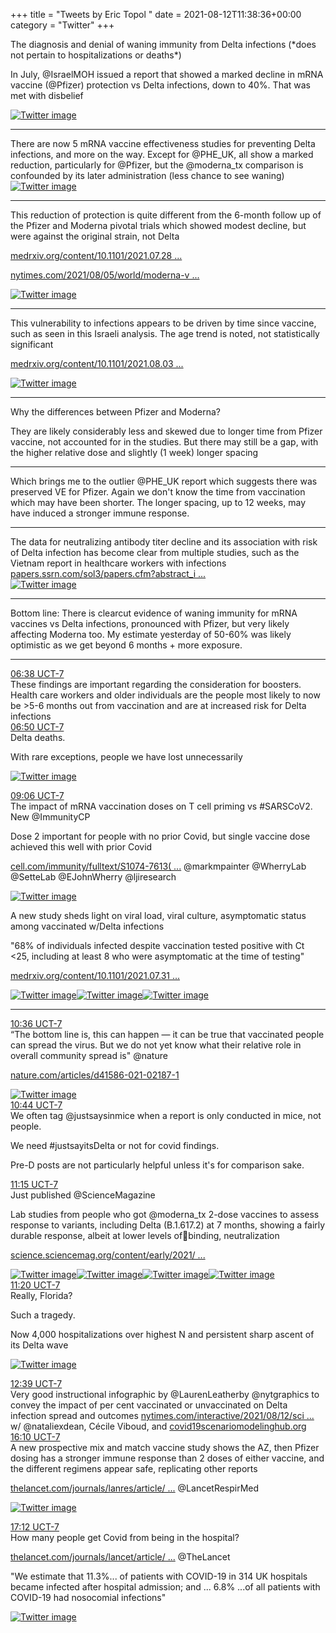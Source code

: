 +++
title = "Tweets by Eric Topol " 
date = 2021-08-12T11:38:36+00:00
category = "Twitter"
+++
<div class="thread"> 
<div class="thread-content"> 
The diagnosis and denial of waning immunity from Delta infections (*does not pertain to hospitalizations or deaths*)

In July, @IsraelMOH issued a report that showed a marked decline in mRNA vaccine (@Pfizer) protection vs Delta infections, down to 40%. That was met with disbelief </div> 
<a href="/twitter/erictopol/images/E8lrJSxVcAMbBZr.jpg"  ><img src="/twitter/erictopol/images/E8lrJSxVcAMbBZr.jpg" alt="Twitter image" ></img></a><hr><div class="thread-content"> 
There are now 5 mRNA vaccine effectiveness studies for preventing Delta infections, and more on the way. Except for @PHE_UK, all show a marked reduction, particularly for @Pfizer, but the @moderna_tx comparison is confounded by its later administration (less chance to see waning) </div> 
<a href="/twitter/erictopol/images/E8lrtYHVkAAUXp6.jpg"  ><img src="/twitter/erictopol/images/E8lrtYHVkAAUXp6.jpg" alt="Twitter image" ></img></a><hr><div class="thread-content"> 
This reduction of protection is quite different from the 6-month follow up of the Pfizer and Moderna pivotal trials which showed modest decline, but were against the original strain, not Delta

<a href="https://www.medrxiv.org/content/10.1101/2021.07.28.21261159v1.full.pdf" target="_blank" rel="noreferer">medrxiv.org/content/10.1101/2021.07.28 ...</a> 


<a href="https://www.nytimes.com/2021/08/05/world/moderna-vaccine-efficacy.html" target="_blank" rel="noreferer">nytimes.com/2021/08/05/world/moderna-v ...</a> 
 </div> 
<a href="/twitter/erictopol/images/E8luJZiVIAQ2YrL.jpg"  ><img src="/twitter/erictopol/images/E8luJZiVIAQ2YrL.jpg" alt="Twitter image" ></img></a><hr><div class="thread-content"> 
This vulnerability to infections appears to be driven by time since vaccine, such as seen in this Israeli analysis. The age trend is noted, not statistically significant 

<a href="https://www.medrxiv.org/content/10.1101/2021.08.03.21261496v1__cf_chl_jschl_tk__=pmd_e2ea998b4d62d17a2afd596b60deedbd98393a3c-1628225627-0-gqNtZGzNAfijcnBszQfi" target="_blank" rel="noreferer">medrxiv.org/content/10.1101/2021.08.03 ...</a> 
 </div> 
<a href="/twitter/erictopol/images/E8lwJN5VcBI6ofh.jpg"  ><img src="/twitter/erictopol/images/E8lwJN5VcBI6ofh.jpg" alt="Twitter image" ></img></a><hr><div class="thread-content"> 
Why the differences between Pfizer and Moderna?

They are likely considerably less and skewed due to longer time from Pfizer vaccine, not accounted for in the studies. But there may still be a gap, with the higher relative dose and slightly (1 week) longer spacing</div> 
<hr><div class="thread-content"> 
Which brings me to the outlier @PHE_UK report which suggests there was preserved VE for Pfizer.  Again we  don't know the time from vaccination which may have been shorter. The longer spacing, up to 12 weeks, may have induced a stronger immune response.</div> 
<hr><div class="thread-content"> 
The data for neutralizing antibody titer decline and its association with risk of Delta infection has become clear from multiple studies, such as the Vietnam report in healthcare workers with infections <a href="https://papers.ssrn.com/sol3/papers.cfm?abstract_id=3897733" target="_blank" rel="noreferer">papers.ssrn.com/sol3/papers.cfm?abstract_i ...</a> 
 </div> 
<a href="/twitter/erictopol/images/E8l0PK_VIAUmoV3.png"  ><img src="/twitter/erictopol/images/E8l0PK_VIAUmoV3.png" alt="Twitter image" ></img></a><hr><div class="thread-content"> 
Bottom line: There is clearcut evidence of waning immunity for mRNA vaccines vs Delta infections, pronounced with Pfizer, but very likely affecting Moderna too. My estimate yesterday of 50-60% was likely optimistic as we get beyond 6 months + more exposure.</div> 
<hr><div class="profile"> 
<a href="https://twitter.com/erictopol/status/1425814071861936141" target="_blank" rel="noreferer">06:38 UCT-7</a> 
</div> 
<div class="content"> 
These findings are important regarding the consideration for boosters. Health care workers and older individuals  are the people most likely to now be &gt;5-6 months out from vaccination and are at increased risk for Delta infections</div> 
</div> 
<div class="tweet"> 
<div class="profile"> 
<a href="https://twitter.com/erictopol/status/1425817025360797701" target="_blank" rel="noreferer">06:50 UCT-7</a> 
</div> 
<div class="content"> 
Delta deaths. 

With rare exceptions, people we have lost unnecessarily </div> 
<a href="/twitter/erictopol/images/E8mEqGmUYAI7kiG.jpg"  ><img src="/twitter/erictopol/images/E8mEqGmUYAI7kiG.jpg" alt="Twitter image" ></img></a></div> 
<div class="tweet"> 
<div class="profile"> 
<a href="https://twitter.com/erictopol/status/1425851083226705926" target="_blank" rel="noreferer">09:06 UCT-7</a> 
</div> 
<div class="content"> 
The impact of mRNA vaccination doses on T cell priming vs #SARSCoV2. New @ImmunityCP 

Dose 2 important for people with no prior Covid, but single vaccine dose achieved this well with prior Covid

<a href="https://www.cell.com/immunity/fulltext/S1074-7613(21)00308-3" target="_blank" rel="noreferer">cell.com/immunity/fulltext/S1074-7613( ...</a> 
 @markmpainter @WherryLab @SetteLab @EJohnWherry @ljiresearch </div> 
<a href="/twitter/erictopol/images/E8mjKLvUYAENUJu.jpg"  ><img src="/twitter/erictopol/images/E8mjKLvUYAENUJu.jpg" alt="Twitter image" ></img></a></div> 
<div class="thread"> 
<div class="thread-content"> 
A new study sheds light on viral load, viral culture, asymptomatic status among vaccinated w/Delta infections

"68% of individuals infected despite vaccination tested positive with Ct &lt;25, including at least 8 who were asymptomatic at the time of testing"

<a href="https://www.medrxiv.org/content/10.1101/2021.07.31.21261387v3" target="_blank" rel="noreferer">medrxiv.org/content/10.1101/2021.07.31 ...</a> 
 </div> 
<a href="/twitter/erictopol/images/E8m2zgUUcAIZk0J.jpg"  ><img src="/twitter/erictopol/images/E8m2zgUUcAIZk0J.jpg" alt="Twitter image" ></img></a><a href="/twitter/erictopol/images/E8m237GVgAImGf2.jpg"  ><img src="/twitter/erictopol/images/E8m237GVgAImGf2.jpg" alt="Twitter image" ></img></a><a href="/twitter/erictopol/images/E8m3ANnUYAEx70i.jpg"  ><img src="/twitter/erictopol/images/E8m3ANnUYAEx70i.jpg" alt="Twitter image" ></img></a><hr><div class="profile"> 
<a href="https://twitter.com/erictopol/status/1425873813888147459" target="_blank" rel="noreferer">10:36 UCT-7</a> 
</div> 
<div class="content"> 
“The bottom line is, this can happen — it can be true that vaccinated people can spread the virus. But we do not yet know what their relative role in overall community spread is" @nature

<a href="https://www.nature.com/articles/d41586-021-02187-1" target="_blank" rel="noreferer">nature.com/articles/d41586-021-02187-1</a> 
 </div> 
<a href="/twitter/erictopol/images/E8m4U8tUcAMVpoJ.jpg"  ><img src="/twitter/erictopol/images/E8m4U8tUcAMVpoJ.jpg" alt="Twitter image" ></img></a></div> 
<div class="tweet"> 
<div class="profile"> 
<a href="https://twitter.com/erictopol/status/1425875777589972994" target="_blank" rel="noreferer">10:44 UCT-7</a> 
</div> 
<div class="content"> 
We often tag @justsaysinmice when a report is only conducted in mice, not people.

We need #justsayitsDelta or not for covid findings. 

Pre-D posts are not particularly helpful unless it's for comparison sake.</div> 
</div> 
<div class="tweet"> 
<div class="profile"> 
<a href="https://twitter.com/erictopol/status/1425883710834962436" target="_blank" rel="noreferer">11:15 UCT-7</a> 
</div> 
<div class="content"> 
Just published @ScienceMagazine 

Lab studies from people who got @moderna_tx 2-dose vaccines to assess response to variants, including Delta (B.1.617.2) at 7 months, showing a fairly durable response, albeit at lower levels of🦠binding, neutralization

<a href="https://science.sciencemag.org/content/early/2021/08/11/science.abj4176" target="_blank" rel="noreferer">science.sciencemag.org/content/early/2021/ ...</a> 
 </div> 
<a href="/twitter/erictopol/images/E8nAwhoUcAIy76W.jpg"  ><img src="/twitter/erictopol/images/E8nAwhoUcAIy76W.jpg" alt="Twitter image" ></img></a><a href="/twitter/erictopol/images/E8nAyMsUUAE_1fa.jpg"  ><img src="/twitter/erictopol/images/E8nAyMsUUAE_1fa.jpg" alt="Twitter image" ></img></a><a href="/twitter/erictopol/images/E8nAzwyUYAceX3H.jpg"  ><img src="/twitter/erictopol/images/E8nAzwyUYAceX3H.jpg" alt="Twitter image" ></img></a><a href="/twitter/erictopol/images/E8nA1dFVkAAfu-u.jpg"  ><img src="/twitter/erictopol/images/E8nA1dFVkAAfu-u.jpg" alt="Twitter image" ></img></a></div> 
<div class="tweet"> 
<div class="profile"> 
<a href="https://twitter.com/erictopol/status/1425884971953123334" target="_blank" rel="noreferer">11:20 UCT-7</a> 
</div> 
<div class="content"> 
Really, Florida?

Such a tragedy.

Now 4,000 hospitalizations over highest N and persistent sharp ascent of its Delta wave </div> 
<a href="/twitter/erictopol/images/E8nC0USVcAYPo7n.jpg"  ><img src="/twitter/erictopol/images/E8nC0USVcAYPo7n.jpg" alt="Twitter image" ></img></a></div> 
<div class="tweet"> 
<div class="profile"> 
<a href="https://twitter.com/erictopol/status/1425904764097757185" target="_blank" rel="noreferer">12:39 UCT-7</a> 
</div> 
<div class="content"> 
Very good instructional infographic by @LaurenLeatherby @nytgraphics to convey the impact of per cent vaccinated or unvaccinated on Delta infection spread and outcomes <a href="https://www.nytimes.com/interactive/2021/08/12/science/covid-delta-breakthrough.html?smid=tw-nytimesscience&smtyp=cur" target="_blank" rel="noreferer">nytimes.com/interactive/2021/08/12/sci ...</a> 
 w/ @nataliexdean, Cécile Viboud, and <a href="https://covid19scenariomodelinghub.org" target="_blank" rel="noreferer">covid19scenariomodelinghub.org</a> 
</div> 
</div> 
<div class="tweet"> 
<div class="profile"> 
<a href="https://twitter.com/erictopol/status/1425957995511382018" target="_blank" rel="noreferer">16:10 UCT-7</a> 
</div> 
<div class="content"> 
A new prospective mix and match vaccine study shows the AZ, then Pfizer dosing has a stronger immune response than 2 doses of either vaccine, and the different regimens appear safe, replicating other reports

<a href="https://www.thelancet.com/journals/lanres/article/PIIS2213-2600(21)00357-X/fulltext" target="_blank" rel="noreferer">thelancet.com/journals/lanres/article/ ...</a> 
 @LancetRespirMed </div> 
<a href="/twitter/erictopol/images/E8oFDUsVcAE7kg6.jpg"  ><img src="/twitter/erictopol/images/E8oFDUsVcAE7kg6.jpg" alt="Twitter image" ></img></a></div> 
<div class="tweet"> 
<div class="profile"> 
<a href="https://twitter.com/erictopol/status/1425973410086068234" target="_blank" rel="noreferer">17:12 UCT-7</a> 
</div> 
<div class="content"> 
How many people get Covid from being in the hospital?

<a href="https://www.thelancet.com/journals/lancet/article/PIIS0140-6736(21)01786-4/fulltext" target="_blank" rel="noreferer">thelancet.com/journals/lancet/article/ ...</a> 
 @TheLancet 

 "We estimate that 11.3%... of patients with COVID-19 in 314 UK hospitals became infected after hospital admission; and ... 6.8% ...of all patients with COVID-19 had nosocomial infections" </div> 
<a href="/twitter/erictopol/images/E8oSIxQVIAEyeed.jpg"  ><img src="/twitter/erictopol/images/E8oSIxQVIAEyeed.jpg" alt="Twitter image" ></img></a></div> 


